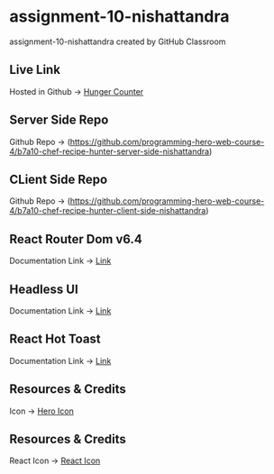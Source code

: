 # assignment-10-nishattandra
assignment-10-nishattandra created by GitHub Classroom

## Live Link
Hosted in Github -> [Hunger Counter](https://assignment-10-ad2b3.web.app/)


## Server Side Repo
Github Repo -> (https://github.com/programming-hero-web-course-4/b7a10-chef-recipe-hunter-server-side-nishattandra)

## CLient Side Repo
Github Repo -> (https://github.com/programming-hero-web-course-4/b7a10-chef-recipe-hunter-client-side-nishattandra)


## React Router Dom v6.4 
Documentation Link -> [Link](https://reactrouter.com/en/main/start/overview)

## Headless UI
Documentation Link -> [Link](https://headlessui.com/)

## React Hot Toast
Documentation Link -> [Link](https://react-hot-toast.com/docs)

## Resources & Credits
Icon -> [Hero Icon](https://heroicons.com/)

## Resources & Credits
React Icon -> [React Icon](https://react-icons.github.io/react-icons/)